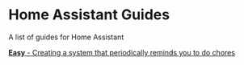 # Home Assistant Guides
A list of guides for Home Assistant

[**Easy** - Creating a system that periodically reminds you to do chores]()
